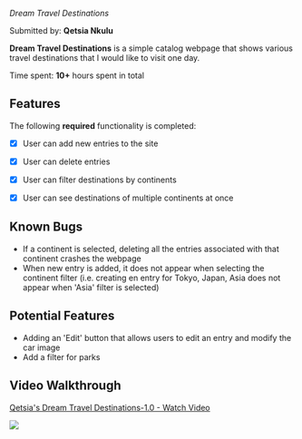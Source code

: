 *Dream Travel Destinations*

Submitted by: **Qetsia Nkulu**

**Dream Travel Destinations** is a simple catalog webpage that shows various travel destinations that I would like to visit one day. 

Time spent: **10+** hours spent in total

## Features

The following **required** functionality is completed:

- [x] User can add new entries to the site 
- [x] User can delete entries
- [x] User can filter destinations by continents 
- [x] User can see destinations of multiple continents at once 


## Known Bugs
- If a continent is selected, deleting all the entries associated with that continent crashes the webpage 
- When new entry is added, it does not appear when selecting the continent filter (i.e. creating en entry for Tokyo, Japan, Asia does not appear when 'Asia' filter is selected)

## Potential Features 
- Adding an 'Edit' button that allows users to edit an entry and modify the car image 
- Add a filter for parks 


## Video Walkthrough
<div>
    <a href="https://www.loom.com/share/51df3c9422f44ddd8d4d29ebacd0031e">
      <p>Qetsia's Dream Travel Destinations-1.0 - Watch Video</p>
    </a>
    <a href="https://www.loom.com/share/51df3c9422f44ddd8d4d29ebacd0031e">
      <img style="max-width:300px;" src="https://cdn.loom.com/sessions/thumbnails/51df3c9422f44ddd8d4d29ebacd0031e-eba3bb1a7d92ebcc-full-play.gif">
    </a>
</div>









